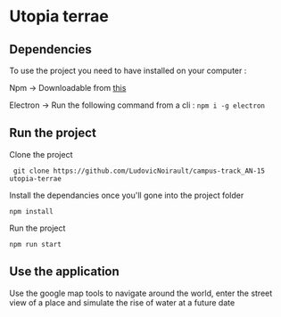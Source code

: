 # Utopia terrae

## Dependencies

To use the project you need to have installed on your computer :

Npm -> Downloadable from [this](https://nodejs.org/en/download/)

Electron -> Run the following command from a cli : ```npm i -g electron```

## Run the project

Clone the project 

``` git clone https://github.com/LudovicNoirault/campus-track_AN-15 utopia-terrae```

Install the dependancies once you'll gone into the project folder

``` npm install ```

Run the project

``` npm run start ```

## Use the application

Use the google map tools to navigate around the world, enter the street view of a place and simulate the rise of water at a future date